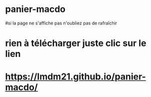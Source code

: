 # panier-macdo
#si la page ne s'affiche pas n'oubliez pas de rafraîchir
# rien à télécharger juste clic sur le lien

# https://lmdm21.github.io/panier-macdo/

